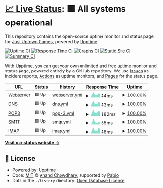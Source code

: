 # [📈 Live Status](https://status.justuptowngames.com): <!--live status--> **🟩 All systems operational**

This repository contains the open-source uptime monitor and status page for [Just Uptown Games](http://www.justuptowngames.com), powered by [Upptime](https://github.com/upptime/upptime).

[![Uptime CI](https://github.com/IWLEntertainment/upptime/workflows/Uptime%20CI/badge.svg)](https://github.com/IWLEntertainment/upptime/actions?query=workflow%3A%22Uptime+CI%22)
[![Response Time CI](https://github.com/IWLEntertainment/upptime/workflows/Response%20Time%20CI/badge.svg)](https://github.com/IWLEntertainment/upptime/actions?query=workflow%3A%22Response+Time+CI%22)
[![Graphs CI](https://github.com/IWLEntertainment/upptime/workflows/Graphs%20CI/badge.svg)](https://github.com/IWLEntertainment/upptime/actions?query=workflow%3A%22Graphs+CI%22)
[![Static Site CI](https://github.com/IWLEntertainment/upptime/workflows/Static%20Site%20CI/badge.svg)](https://github.com/IWLEntertainment/upptime/actions?query=workflow%3A%22Static+Site+CI%22)
[![Summary CI](https://github.com/IWLEntertainment/upptime/workflows/Summary%20CI/badge.svg)](https://github.com/IWLEntertainment/upptime/actions?query=workflow%3A%22Summary+CI%22)

With [Upptime](https://upptime.js.org), you can get your own unlimited and free uptime monitor and status page, powered entirely by a GitHub repository. We use [Issues](https://github.com/IWLEntertainment/upptime/issues) as incident reports, [Actions](https://github.com/IWLEntertainment/upptime/actions) as uptime monitors, and [Pages](https://status.justuptowngames.com) for the status page.

<!--start: status pages-->
<!-- This summary is generated by Upptime (https://github.com/upptime/upptime) -->
<!-- Do not edit this manually, your changes will be overwritten -->
<!-- prettier-ignore -->
| URL | Status | History | Response Time | Uptime |
| --- | ------ | ------- | ------------- | ------ |
| <img alt="" src="https://icons.duckduckgo.com/ip3/null.ico" height="13"> [Webserver](63.141.255.191) | 🟩 Up | [webserver.yml](https://github.com/IWLEntertainment/upptime/commits/HEAD/history/webserver.yml) | <details><summary><img alt="Response time graph" src="./graphs/webserver/response-time-week.png" height="20"> 44ms</summary><br><a href="https://status.justuptowngames.com/history/webserver"><img alt="Response time 50" src="https://img.shields.io/endpoint?url=https%3A%2F%2Fraw.githubusercontent.com%2FIWLEntertainment%2Fupptime%2FHEAD%2Fapi%2Fwebserver%2Fresponse-time.json"></a><br><a href="https://status.justuptowngames.com/history/webserver"><img alt="24-hour response time 39" src="https://img.shields.io/endpoint?url=https%3A%2F%2Fraw.githubusercontent.com%2FIWLEntertainment%2Fupptime%2FHEAD%2Fapi%2Fwebserver%2Fresponse-time-day.json"></a><br><a href="https://status.justuptowngames.com/history/webserver"><img alt="7-day response time 44" src="https://img.shields.io/endpoint?url=https%3A%2F%2Fraw.githubusercontent.com%2FIWLEntertainment%2Fupptime%2FHEAD%2Fapi%2Fwebserver%2Fresponse-time-week.json"></a><br><a href="https://status.justuptowngames.com/history/webserver"><img alt="30-day response time 53" src="https://img.shields.io/endpoint?url=https%3A%2F%2Fraw.githubusercontent.com%2FIWLEntertainment%2Fupptime%2FHEAD%2Fapi%2Fwebserver%2Fresponse-time-month.json"></a><br><a href="https://status.justuptowngames.com/history/webserver"><img alt="1-year response time 50" src="https://img.shields.io/endpoint?url=https%3A%2F%2Fraw.githubusercontent.com%2FIWLEntertainment%2Fupptime%2FHEAD%2Fapi%2Fwebserver%2Fresponse-time-year.json"></a></details> | <details><summary><a href="https://status.justuptowngames.com/history/webserver">100.00%</a></summary><a href="https://status.justuptowngames.com/history/webserver"><img alt="All-time uptime 99.97%" src="https://img.shields.io/endpoint?url=https%3A%2F%2Fraw.githubusercontent.com%2FIWLEntertainment%2Fupptime%2FHEAD%2Fapi%2Fwebserver%2Fuptime.json"></a><br><a href="https://status.justuptowngames.com/history/webserver"><img alt="24-hour uptime 100.00%" src="https://img.shields.io/endpoint?url=https%3A%2F%2Fraw.githubusercontent.com%2FIWLEntertainment%2Fupptime%2FHEAD%2Fapi%2Fwebserver%2Fuptime-day.json"></a><br><a href="https://status.justuptowngames.com/history/webserver"><img alt="7-day uptime 100.00%" src="https://img.shields.io/endpoint?url=https%3A%2F%2Fraw.githubusercontent.com%2FIWLEntertainment%2Fupptime%2FHEAD%2Fapi%2Fwebserver%2Fuptime-week.json"></a><br><a href="https://status.justuptowngames.com/history/webserver"><img alt="30-day uptime 100.00%" src="https://img.shields.io/endpoint?url=https%3A%2F%2Fraw.githubusercontent.com%2FIWLEntertainment%2Fupptime%2FHEAD%2Fapi%2Fwebserver%2Fuptime-month.json"></a><br><a href="https://status.justuptowngames.com/history/webserver"><img alt="1-year uptime 99.97%" src="https://img.shields.io/endpoint?url=https%3A%2F%2Fraw.githubusercontent.com%2FIWLEntertainment%2Fupptime%2FHEAD%2Fapi%2Fwebserver%2Fuptime-year.json"></a></details>
| <img alt="" src="https://icons.duckduckgo.com/ip3/null.ico" height="13"> [DNS](63.141.255.191) | 🟩 Up | [dns.yml](https://github.com/IWLEntertainment/upptime/commits/HEAD/history/dns.yml) | <details><summary><img alt="Response time graph" src="./graphs/dns/response-time-week.png" height="20"> 43ms</summary><br><a href="https://status.justuptowngames.com/history/dns"><img alt="Response time 44" src="https://img.shields.io/endpoint?url=https%3A%2F%2Fraw.githubusercontent.com%2FIWLEntertainment%2Fupptime%2FHEAD%2Fapi%2Fdns%2Fresponse-time.json"></a><br><a href="https://status.justuptowngames.com/history/dns"><img alt="24-hour response time 34" src="https://img.shields.io/endpoint?url=https%3A%2F%2Fraw.githubusercontent.com%2FIWLEntertainment%2Fupptime%2FHEAD%2Fapi%2Fdns%2Fresponse-time-day.json"></a><br><a href="https://status.justuptowngames.com/history/dns"><img alt="7-day response time 43" src="https://img.shields.io/endpoint?url=https%3A%2F%2Fraw.githubusercontent.com%2FIWLEntertainment%2Fupptime%2FHEAD%2Fapi%2Fdns%2Fresponse-time-week.json"></a><br><a href="https://status.justuptowngames.com/history/dns"><img alt="30-day response time 46" src="https://img.shields.io/endpoint?url=https%3A%2F%2Fraw.githubusercontent.com%2FIWLEntertainment%2Fupptime%2FHEAD%2Fapi%2Fdns%2Fresponse-time-month.json"></a><br><a href="https://status.justuptowngames.com/history/dns"><img alt="1-year response time 44" src="https://img.shields.io/endpoint?url=https%3A%2F%2Fraw.githubusercontent.com%2FIWLEntertainment%2Fupptime%2FHEAD%2Fapi%2Fdns%2Fresponse-time-year.json"></a></details> | <details><summary><a href="https://status.justuptowngames.com/history/dns">100.00%</a></summary><a href="https://status.justuptowngames.com/history/dns"><img alt="All-time uptime 100.00%" src="https://img.shields.io/endpoint?url=https%3A%2F%2Fraw.githubusercontent.com%2FIWLEntertainment%2Fupptime%2FHEAD%2Fapi%2Fdns%2Fuptime.json"></a><br><a href="https://status.justuptowngames.com/history/dns"><img alt="24-hour uptime 100.00%" src="https://img.shields.io/endpoint?url=https%3A%2F%2Fraw.githubusercontent.com%2FIWLEntertainment%2Fupptime%2FHEAD%2Fapi%2Fdns%2Fuptime-day.json"></a><br><a href="https://status.justuptowngames.com/history/dns"><img alt="7-day uptime 100.00%" src="https://img.shields.io/endpoint?url=https%3A%2F%2Fraw.githubusercontent.com%2FIWLEntertainment%2Fupptime%2FHEAD%2Fapi%2Fdns%2Fuptime-week.json"></a><br><a href="https://status.justuptowngames.com/history/dns"><img alt="30-day uptime 100.00%" src="https://img.shields.io/endpoint?url=https%3A%2F%2Fraw.githubusercontent.com%2FIWLEntertainment%2Fupptime%2FHEAD%2Fapi%2Fdns%2Fuptime-month.json"></a><br><a href="https://status.justuptowngames.com/history/dns"><img alt="1-year uptime 100.00%" src="https://img.shields.io/endpoint?url=https%3A%2F%2Fraw.githubusercontent.com%2FIWLEntertainment%2Fupptime%2FHEAD%2Fapi%2Fdns%2Fuptime-year.json"></a></details>
| <img alt="" src="https://icons.duckduckgo.com/ip3/null.ico" height="13"> [POP3](63.141.255.191) | 🟩 Up | [pop-3.yml](https://github.com/IWLEntertainment/upptime/commits/HEAD/history/pop-3.yml) | <details><summary><img alt="Response time graph" src="./graphs/pop-3/response-time-week.png" height="20"> 182ms</summary><br><a href="https://status.justuptowngames.com/history/pop-3"><img alt="Response time 256" src="https://img.shields.io/endpoint?url=https%3A%2F%2Fraw.githubusercontent.com%2FIWLEntertainment%2Fupptime%2FHEAD%2Fapi%2Fpop-3%2Fresponse-time.json"></a><br><a href="https://status.justuptowngames.com/history/pop-3"><img alt="24-hour response time 142" src="https://img.shields.io/endpoint?url=https%3A%2F%2Fraw.githubusercontent.com%2FIWLEntertainment%2Fupptime%2FHEAD%2Fapi%2Fpop-3%2Fresponse-time-day.json"></a><br><a href="https://status.justuptowngames.com/history/pop-3"><img alt="7-day response time 182" src="https://img.shields.io/endpoint?url=https%3A%2F%2Fraw.githubusercontent.com%2FIWLEntertainment%2Fupptime%2FHEAD%2Fapi%2Fpop-3%2Fresponse-time-week.json"></a><br><a href="https://status.justuptowngames.com/history/pop-3"><img alt="30-day response time 192" src="https://img.shields.io/endpoint?url=https%3A%2F%2Fraw.githubusercontent.com%2FIWLEntertainment%2Fupptime%2FHEAD%2Fapi%2Fpop-3%2Fresponse-time-month.json"></a><br><a href="https://status.justuptowngames.com/history/pop-3"><img alt="1-year response time 256" src="https://img.shields.io/endpoint?url=https%3A%2F%2Fraw.githubusercontent.com%2FIWLEntertainment%2Fupptime%2FHEAD%2Fapi%2Fpop-3%2Fresponse-time-year.json"></a></details> | <details><summary><a href="https://status.justuptowngames.com/history/pop-3">100.00%</a></summary><a href="https://status.justuptowngames.com/history/pop-3"><img alt="All-time uptime 91.85%" src="https://img.shields.io/endpoint?url=https%3A%2F%2Fraw.githubusercontent.com%2FIWLEntertainment%2Fupptime%2FHEAD%2Fapi%2Fpop-3%2Fuptime.json"></a><br><a href="https://status.justuptowngames.com/history/pop-3"><img alt="24-hour uptime 100.00%" src="https://img.shields.io/endpoint?url=https%3A%2F%2Fraw.githubusercontent.com%2FIWLEntertainment%2Fupptime%2FHEAD%2Fapi%2Fpop-3%2Fuptime-day.json"></a><br><a href="https://status.justuptowngames.com/history/pop-3"><img alt="7-day uptime 100.00%" src="https://img.shields.io/endpoint?url=https%3A%2F%2Fraw.githubusercontent.com%2FIWLEntertainment%2Fupptime%2FHEAD%2Fapi%2Fpop-3%2Fuptime-week.json"></a><br><a href="https://status.justuptowngames.com/history/pop-3"><img alt="30-day uptime 97.50%" src="https://img.shields.io/endpoint?url=https%3A%2F%2Fraw.githubusercontent.com%2FIWLEntertainment%2Fupptime%2FHEAD%2Fapi%2Fpop-3%2Fuptime-month.json"></a><br><a href="https://status.justuptowngames.com/history/pop-3"><img alt="1-year uptime 91.85%" src="https://img.shields.io/endpoint?url=https%3A%2F%2Fraw.githubusercontent.com%2FIWLEntertainment%2Fupptime%2FHEAD%2Fapi%2Fpop-3%2Fuptime-year.json"></a></details>
| <img alt="" src="https://icons.duckduckgo.com/ip3/null.ico" height="13"> [SMTP](63.141.255.191) | 🟩 Up | [smtp.yml](https://github.com/IWLEntertainment/upptime/commits/HEAD/history/smtp.yml) | <details><summary><img alt="Response time graph" src="./graphs/smtp/response-time-week.png" height="20"> 65ms</summary><br><a href="https://status.justuptowngames.com/history/smtp"><img alt="Response time 228" src="https://img.shields.io/endpoint?url=https%3A%2F%2Fraw.githubusercontent.com%2FIWLEntertainment%2Fupptime%2FHEAD%2Fapi%2Fsmtp%2Fresponse-time.json"></a><br><a href="https://status.justuptowngames.com/history/smtp"><img alt="24-hour response time 70" src="https://img.shields.io/endpoint?url=https%3A%2F%2Fraw.githubusercontent.com%2FIWLEntertainment%2Fupptime%2FHEAD%2Fapi%2Fsmtp%2Fresponse-time-day.json"></a><br><a href="https://status.justuptowngames.com/history/smtp"><img alt="7-day response time 65" src="https://img.shields.io/endpoint?url=https%3A%2F%2Fraw.githubusercontent.com%2FIWLEntertainment%2Fupptime%2FHEAD%2Fapi%2Fsmtp%2Fresponse-time-week.json"></a><br><a href="https://status.justuptowngames.com/history/smtp"><img alt="30-day response time 60" src="https://img.shields.io/endpoint?url=https%3A%2F%2Fraw.githubusercontent.com%2FIWLEntertainment%2Fupptime%2FHEAD%2Fapi%2Fsmtp%2Fresponse-time-month.json"></a><br><a href="https://status.justuptowngames.com/history/smtp"><img alt="1-year response time 228" src="https://img.shields.io/endpoint?url=https%3A%2F%2Fraw.githubusercontent.com%2FIWLEntertainment%2Fupptime%2FHEAD%2Fapi%2Fsmtp%2Fresponse-time-year.json"></a></details> | <details><summary><a href="https://status.justuptowngames.com/history/smtp">100.00%</a></summary><a href="https://status.justuptowngames.com/history/smtp"><img alt="All-time uptime 91.85%" src="https://img.shields.io/endpoint?url=https%3A%2F%2Fraw.githubusercontent.com%2FIWLEntertainment%2Fupptime%2FHEAD%2Fapi%2Fsmtp%2Fuptime.json"></a><br><a href="https://status.justuptowngames.com/history/smtp"><img alt="24-hour uptime 100.00%" src="https://img.shields.io/endpoint?url=https%3A%2F%2Fraw.githubusercontent.com%2FIWLEntertainment%2Fupptime%2FHEAD%2Fapi%2Fsmtp%2Fuptime-day.json"></a><br><a href="https://status.justuptowngames.com/history/smtp"><img alt="7-day uptime 100.00%" src="https://img.shields.io/endpoint?url=https%3A%2F%2Fraw.githubusercontent.com%2FIWLEntertainment%2Fupptime%2FHEAD%2Fapi%2Fsmtp%2Fuptime-week.json"></a><br><a href="https://status.justuptowngames.com/history/smtp"><img alt="30-day uptime 97.50%" src="https://img.shields.io/endpoint?url=https%3A%2F%2Fraw.githubusercontent.com%2FIWLEntertainment%2Fupptime%2FHEAD%2Fapi%2Fsmtp%2Fuptime-month.json"></a><br><a href="https://status.justuptowngames.com/history/smtp"><img alt="1-year uptime 91.85%" src="https://img.shields.io/endpoint?url=https%3A%2F%2Fraw.githubusercontent.com%2FIWLEntertainment%2Fupptime%2FHEAD%2Fapi%2Fsmtp%2Fuptime-year.json"></a></details>
| <img alt="" src="https://icons.duckduckgo.com/ip3/null.ico" height="13"> [IMAP](63.141.255.191) | 🟩 Up | [imap.yml](https://github.com/IWLEntertainment/upptime/commits/HEAD/history/imap.yml) | <details><summary><img alt="Response time graph" src="./graphs/imap/response-time-week.png" height="20"> 48ms</summary><br><a href="https://status.justuptowngames.com/history/imap"><img alt="Response time 115" src="https://img.shields.io/endpoint?url=https%3A%2F%2Fraw.githubusercontent.com%2FIWLEntertainment%2Fupptime%2FHEAD%2Fapi%2Fimap%2Fresponse-time.json"></a><br><a href="https://status.justuptowngames.com/history/imap"><img alt="24-hour response time 36" src="https://img.shields.io/endpoint?url=https%3A%2F%2Fraw.githubusercontent.com%2FIWLEntertainment%2Fupptime%2FHEAD%2Fapi%2Fimap%2Fresponse-time-day.json"></a><br><a href="https://status.justuptowngames.com/history/imap"><img alt="7-day response time 48" src="https://img.shields.io/endpoint?url=https%3A%2F%2Fraw.githubusercontent.com%2FIWLEntertainment%2Fupptime%2FHEAD%2Fapi%2Fimap%2Fresponse-time-week.json"></a><br><a href="https://status.justuptowngames.com/history/imap"><img alt="30-day response time 50" src="https://img.shields.io/endpoint?url=https%3A%2F%2Fraw.githubusercontent.com%2FIWLEntertainment%2Fupptime%2FHEAD%2Fapi%2Fimap%2Fresponse-time-month.json"></a><br><a href="https://status.justuptowngames.com/history/imap"><img alt="1-year response time 115" src="https://img.shields.io/endpoint?url=https%3A%2F%2Fraw.githubusercontent.com%2FIWLEntertainment%2Fupptime%2FHEAD%2Fapi%2Fimap%2Fresponse-time-year.json"></a></details> | <details><summary><a href="https://status.justuptowngames.com/history/imap">100.00%</a></summary><a href="https://status.justuptowngames.com/history/imap"><img alt="All-time uptime 91.85%" src="https://img.shields.io/endpoint?url=https%3A%2F%2Fraw.githubusercontent.com%2FIWLEntertainment%2Fupptime%2FHEAD%2Fapi%2Fimap%2Fuptime.json"></a><br><a href="https://status.justuptowngames.com/history/imap"><img alt="24-hour uptime 100.00%" src="https://img.shields.io/endpoint?url=https%3A%2F%2Fraw.githubusercontent.com%2FIWLEntertainment%2Fupptime%2FHEAD%2Fapi%2Fimap%2Fuptime-day.json"></a><br><a href="https://status.justuptowngames.com/history/imap"><img alt="7-day uptime 100.00%" src="https://img.shields.io/endpoint?url=https%3A%2F%2Fraw.githubusercontent.com%2FIWLEntertainment%2Fupptime%2FHEAD%2Fapi%2Fimap%2Fuptime-week.json"></a><br><a href="https://status.justuptowngames.com/history/imap"><img alt="30-day uptime 97.50%" src="https://img.shields.io/endpoint?url=https%3A%2F%2Fraw.githubusercontent.com%2FIWLEntertainment%2Fupptime%2FHEAD%2Fapi%2Fimap%2Fuptime-month.json"></a><br><a href="https://status.justuptowngames.com/history/imap"><img alt="1-year uptime 91.85%" src="https://img.shields.io/endpoint?url=https%3A%2F%2Fraw.githubusercontent.com%2FIWLEntertainment%2Fupptime%2FHEAD%2Fapi%2Fimap%2Fuptime-year.json"></a></details>

<!--end: status pages-->

[**Visit our status website →**](https://status.justuptowngames.com)

## 📄 License

- Powered by: [Upptime](https://github.com/upptime/upptime)
- Code: [MIT](./LICENSE) © [Anand Chowdhary](https://anandchowdhary.com), supported by [Pabio](https://pabio.com)
- Data in the `./history` directory: [Open Database License](https://opendatacommons.org/licenses/odbl/1-0/)
